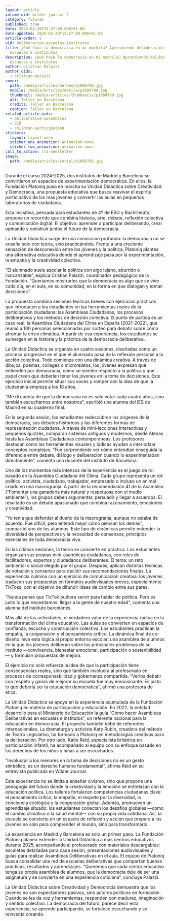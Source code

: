 ```yaml
---
layout: article
volume-uid: wilder-journal-2
category: futures
published: true
date: 2025-03-29T15:27:00.000+01:00
date-updated: 2025-03-29T15:27:00.000+01:00
article-order: 5
uid: deliberacion-escuelas-institutos
title: ¿Qué hace la democracia en mi mochila? Aprendiendo deliberación en
  escuelas e institutos
description: ¿Qué hace la democracia en mi mochila? Aprendiendo deliberación en
  escuelas e institutos
author: Cristian Palazzi
author_uids:
  - cristian-palazzi
cover:
  path: /media/articles/heroes/p1089789.jpg
  mobile: /media/articles/mobile/p1089789.jpg
  thumbnail: /media/articles/thumbnails/p1089789.jpg
  alt: Taller en Barcelona
  credits: Taller en Barcelona
  caption: Taller en Barcelona
related_article_uids:
  - deliberative-assemblies
  - ECD
  - children-participation
stickers:
  layout: layout-none
  sticker_one_animation: animation-none
  sticker_two_animation: animation-none
call_to_action: cta-newsletter
image:
  path: /media/articles/social/p1089789.jpg
---
```

Durante el curso 2024-2025, dos institutos de Madrid y Barcelona se convirtieron en espacios de experimentación democrática. En ellos, la Fundación Platoniq puso en marcha su Unidad Didáctica sobre Creatividad y Democracia, una propuesta educativa que busca reavivar el espíritu participativo de los más jóvenes y convertir las aulas en pequeños laboratorios de ciudadanía.

Esta iniciativa, pensada para estudiantes de 4º de ESO y Bachillerato, propone un recorrido que combina historia, arte, debate, reflexión colectiva y comunicación digital. El objetivo: aprender a participar deliberando, crear opinando y construir juntos el futuro de la democracia.

La Unidad Didáctica surge de una convicción profunda: la democracia no se enseña solo con teoría, sino practicándola. Frente a una creciente sensación de desconexión entre los jóvenes y la política, Platoniq plantea una alternativa educativa donde el aprendizaje pasa por la experimentación, la empatía y la creatividad colectiva.

“El alumnado suele asociar la política con algo lejano, aburrido o inalcanzable”, explica Cristian Palazzi, coordinador pedagógico de la Fundación. “Queríamos mostrarles que la democracia es algo que se vive cada día, en el aula, en su comunidad, en la forma en que dialogan y toman decisiones”.

La propuesta combina sesiones teóricas breves con ejercicios prácticos que introducen a los estudiantes en las herramientas reales de la participación ciudadana: las Asambleas Ciudadanas, los procesos deliberativos y los métodos de decisión colectiva. El punto de partida es un caso real: la Asamblea Ciudadana del Clima en España (2021-2022), que reunió a 100 personas seleccionadas por sorteo para debatir sobre cómo afrontar la crisis climática. A partir de esa experiencia, los estudiantes se sumergen en la historia y la práctica de la democracia deliberativa.

La Unidad Didáctica se organiza en cuatro sesiones, diseñadas como un proceso progresivo en el que el alumnado pasa de la reflexión personal a la acción colectiva. Todo comienza con una dinámica creativa. A través de dibujos, poemas, collages o microrelatos, los jóvenes expresan qué entienden por democracia, cómo se sienten respecto a la política y qué papel creen que deberían tener los jóvenes en la toma de decisiones. Este ejercicio inicial permite situar sus voces y romper con la idea de que la ciudadanía empieza a los 18 años.

“Me di cuenta de que la democracia no es solo votar cada cuatro años, sino también escucharnos entre nosotros”, escribió una alumna del IES de Madrid en su cuaderno final.

En la segunda sesión, los estudiantes redescubren los orígenes de la democracia, sus debates históricos y las diferentes formas de representación ciudadana. A través de mini-lecciones interactivas y pequeños quizzes, comparan sistemas antiguos y modernos, desde Atenas hasta las Asambleas Ciudadanas contemporáneas. Los profesores destacan cómo las herramientas visuales y lúdicas ayudan a interiorizar conceptos complejos. “Fue sorprendente ver cómo entendían enseguida la diferencia entre debate, diálogo y deliberación cuando lo experimentaban directamente”, comenta una docente del instituto de Barcelona.

Uno de los momentos más intensos de la experiencia es el juego de rol basado en la Asamblea Ciudadana del Clima. Cada grupo representa un rol: político, activista, ciudadano, trabajador, empresario o incluso un animal criado en una macrogranja. A partir de la recomendación 41 de la Asamblea (“Fomentar una ganadería más natural y respetuosa con el medio ambiente”), los grupos deben argumentar, persuadir y llegar a acuerdos. El resultado es un debate apasionado que combina razonamiento, emociones y creatividad.

“Yo tenía que defender al dueño de la macrogranja, aunque no estaba de acuerdo. Fue difícil, pero entendí mejor cómo piensan los demás”, compartió uno de los alumnos. Este tipo de dinámicas permite entender la diversidad de perspectivas y la necesidad de consensos, principios esenciales de toda democracia viva.

En las últimas sesiones, la teoría se convierte en práctica. Los estudiantes organizan sus propias mini-asambleas ciudadanas, con roles de facilitadores, expertos y ciudadanos deliberantes. El tema: un reto ambiental o social elegido por el grupo. Después, aplican distintas técnicas de votación y consenso para decidir sus recomendaciones finales. La experiencia culmina con un ejercicio de comunicación creativa: los jóvenes traducen sus propuestas en formatos audiovisuales breves, especialmente TikToks, con el objetivo de difundir ideas de cambio entre sus pares.

“Nunca pensé que TikTok pudiera servir para hablar de política. Pero es justo lo que necesitamos: llegar a la gente de nuestra edad”, comenta una alumna del instituto barcelonés.

Más allá de las actividades, el verdadero valor de la experiencia radica en la transformación del clima educativo. Las aulas se convierten en espacios de confianza, escucha y construcción colectiva. Los estudiantes practican la empatía, la cooperación y el pensamiento crítico. La dinámica final de co-diseño lleva esta lógica al propio entorno escolar: una asamblea de alumnos en la que los jóvenes deliberan sobre los principales problemas de su instituto —convivencia, bienestar emocional, participación o sostenibilidad— y formulan propuestas de mejora.

El ejercicio no solo refuerza la idea de que la participación tiene consecuencias reales, sino que también involucra al profesorado en procesos de corresponsabilidad y gobernanza compartida. “Verlos debatir con respeto y ganas de mejorar su escuela fue muy emocionante. Es justo lo que debería ser la educación democrática”, afirmó una profesora de ética.

La Unidad Didáctica se apoya en la experiencia acumulada de la Fundación Platoniq en materia de participación y educación. En 2022, la entidad desarrolló para el Ministerio de Educación la guía “Cómo hacer Asambleas Deliberativas en escuelas e institutos”, un referente nacional para la educación en democracia. El proyecto también bebe de referentes internacionales. La dramaturga y activista Katy Rubin, creadora del método de Teatro Legislativo, ha formado a Platoniq en metodologías creativas para la deliberación. Por otro lado, Katie Reid, especialista británica en participación infantil, ha acompañado al equipo con su enfoque basado en los derechos de los niños y niñas a ser escuchados.

“Involucrar a los menores en la toma de decisiones no es un gesto simbólico, es un derecho humano fundamental”, afirma Reid en su entrevista publicada en Wilder Journal.

Esta experiencia no se limita a enseñar civismo, sino que propone una pedagogía del futuro donde la creatividad y la emoción se entrelazan con la educación política. Los talleres fortalecen competencias ciudadanas clave: el pensamiento crítico, la empatía, el respeto por la diversidad, la conciencia ecológica y la cooperación global. Además, promueven un aprendizaje situado: los estudiantes conectan los desafíos globales —como el cambio climático o la salud mental— con su propia vida cotidiana. Así, la escuela se convierte en un espacio de reflexión y acción que prepara a los jóvenes no solo para comprender el mundo, sino para transformarlo.

La experiencia en Madrid y Barcelona es solo un primer paso. La Fundación Platoniq planea extender la Unidad Didáctica a más centros educativos durante 2025, acompañando al profesorado con materiales descargables: escaletas detalladas para cada sesión, presentaciones audiovisuales y guías para realizar Asambleas Deliberativas en el aula. El equipo de Platoniq busca consolidar una red de escuelas deliberativas que compartan buenas prácticas, resultados y aprendizajes. “Queremos que cada centro educativo tenga su propia asamblea de alumnos, que la democracia deje de ser una asignatura y se convierta en una experiencia cotidiana”, concluye Palazzi.

La Unidad Didáctica sobre Creatividad y Democracia demuestra que los jóvenes no son espectadores pasivos, sino actores políticos en formación. Cuando se les da voz y herramientas, responden con madurez, imaginación y sentido colectivo. La democracia del futuro, parece decir esta experiencia, se aprende participando, se fortalece escuchando y se reinventa creando.
